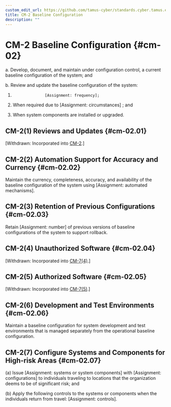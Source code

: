 ```yaml
---
custom_edit_url: https://github.com/tamus-cyber/standards.cyber.tamus.edu/tree/main/content/tamus.edu/TAMUS_profile.xml
title: CM-2 Baseline Configuration
description: ""
---
```


# CM-2 Baseline Configuration {#cm-02}

a. Develop, document, and maintain under configuration control, a current baseline configuration of the system; and

b. Review and update the baseline configuration of the system:

1. 
                     [Assignment: frequency];

2. When required due to [Assignment: circumstances] ; and

3. When system components are installed or upgraded.

## CM-2(1) Reviews and Updates {#cm-02.01}

[Withdrawn: Incorporated into [CM-2](../cm/cm-02#cm-02).]

## CM-2(2) Automation Support for Accuracy and Currency {#cm-02.02}

Maintain the currency, completeness, accuracy, and availability of the baseline configuration of the system using [Assignment: automated mechanisms].

## CM-2(3) Retention of Previous Configurations {#cm-02.03}

Retain [Assignment: number] of previous versions of baseline configurations of the system to support rollback.

## CM-2(4) Unauthorized Software {#cm-02.04}

[Withdrawn: Incorporated into [CM-7(4)](../cm/cm-07#cm-07.04).]

## CM-2(5) Authorized Software {#cm-02.05}

[Withdrawn: Incorporated into [CM-7(5)](../cm/cm-07#cm-07.05).]

## CM-2(6) Development and Test Environments {#cm-02.06}

Maintain a baseline configuration for system development and test environments that is managed separately from the operational baseline configuration.

## CM-2(7) Configure Systems and Components for High-risk Areas {#cm-02.07}

(a) Issue [Assignment: systems or system components] with [Assignment: configurations] to individuals traveling to locations that the organization deems to be of significant risk; and

(b) Apply the following controls to the systems or components when the individuals return from travel: [Assignment: controls].

